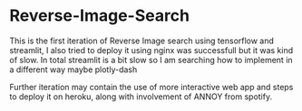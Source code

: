 # Reverse-Image-Search
This is the first iteration of Reverse Image search using tensorflow and streamlit,
I also tried to deploy it using nginx was successfull but it was kind of slow.
In total streamlit is a bit slow so I am searching how to implement in a different way maybe plotly-dash

Further iteration may contain the use of more interactive web app and steps to deploy it on heroku, along with involvement of ANNOY from spotify.
